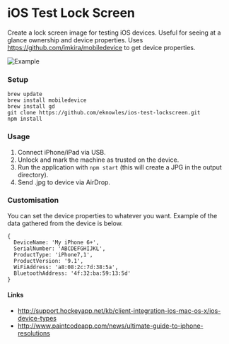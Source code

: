 # iOS Test Lock Screen

Create a lock screen image for testing iOS devices. Useful for seeing at a glance ownership and device properties. Uses https://github.com/imkira/mobiledevice to get device properties.

![Example](img/example.png)

### Setup

```
brew update
brew install mobiledevice
brew install gd
git clone https://github.com/eknowles/ios-test-lockscreen.git
npm install
```

### Usage

1. Connect iPhone/iPad via USB.
2. Unlock and mark the machine as trusted on the device.
3. Run the application with `npm start` (this will create a JPG in the output directory).
4. Send .jpg to device via AirDrop.

### Customisation

You can set the device properties to whatever you want. Example of the data gathered from the device is below.

```
{
  DeviceName: 'My iPhone 6+',
  SerialNumber: 'ABCDEFGHIJKL',
  ProductType: 'iPhone7,1',
  ProductVersion: '9.1',
  WiFiAddress: 'a8:08:2c:7d:38:5a',
  BluetoothAddress: '4f:32:ba:59:13:5d'
}
```

#### Links

- http://support.hockeyapp.net/kb/client-integration-ios-mac-os-x/ios-device-types
- http://www.paintcodeapp.com/news/ultimate-guide-to-iphone-resolutions

